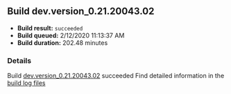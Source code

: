 ## Build dev.version_0.21.20043.02
- **Build result:** `succeeded`
- **Build queued:** 2/12/2020 11:13:37 AM
- **Build duration:** 202.48 minutes
### Details
Build [dev.version_0.21.20043.02](https://winappstudio.visualstudio.com/web/build.aspx?pcguid=a4ef43be-68ce-4195-a619-079b4d9834c2&builduri=vstfs%3a%2f%2f%2fBuild%2fBuild%2f32870) succeeded
Find detailed information in the [build log files]()
